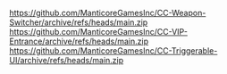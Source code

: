 https://github.com/ManticoreGamesInc/CC-Weapon-Switcher/archive/refs/heads/main.zip
https://github.com/ManticoreGamesInc/CC-VIP-Entrance/archive/refs/heads/main.zip
https://github.com/ManticoreGamesInc/CC-Triggerable-UI/archive/refs/heads/main.zip
